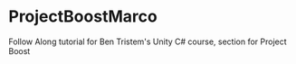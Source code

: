 # ProjectBoostMarco
Follow Along tutorial for Ben Tristem's Unity C# course, section for Project Boost
